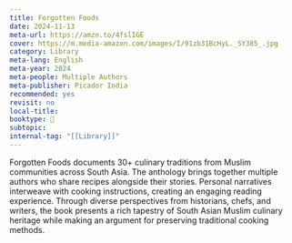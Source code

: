 ```yaml
---
title: Forgotten Foods
date: 2024-11-13
meta-url: https://amzn.to/4fslIGE
cover: https://m.media-amazon.com/images/I/91zb31BcHyL._SY385_.jpg
category: Library
meta-lang: English
meta-year: 2024
meta-people: Multiple Authors
meta-publisher: Picador India
recommended: yes
revisit: no
local-title: 
booktype: 📖
subtopic: 
internal-tag: "[[Library]]"
---
```

Forgotten Foods documents 30+ culinary traditions from Muslim communities across South Asia. The anthology brings together multiple authors who share recipes alongside their stories. Personal narratives interweave with cooking instructions, creating an engaging reading experience. Through diverse perspectives from historians, chefs, and writers, the book presents a rich tapestry of South Asian Muslim culinary heritage while making an argument for preserving traditional cooking methods.
